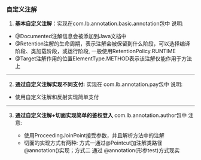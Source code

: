 ### 自定义注解

1. **基本自定义注解**：实现在com.lb.annotation.basic.annotation包中
说明: 
* @Documented注解信息会被添加到Java文档中
* @Retention注解的生命周期，表示注解会被保留到什么阶段，可以选择编译阶段、类加载阶段，或运行阶段, 一般使用RetentionPolicy.RUNTIME
* @Target注解作用的位置ElementType.METHOD表示该注解仅能作用于方法上

* * *

2. **通过自定义注解实现不同支付:** 实现在
com.lb.annotation.pay包中
说明:
* 使用自定义注解和反射实现简单支付

* * *

3. **通过自定义注解+切面实现简单的鉴权登入** com.lb.annotation.author包中
注意:

    * 使用ProceedingJoinPoint接受参数，并且解析方法中的注解
    *  切面的实现方式有两种: 方式一通过@Pointcut加注解类路径@annotation()实现；方式二 通过 @annotation(形参test)方式现实
